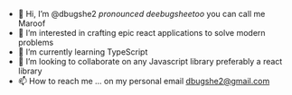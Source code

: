 - 👋 Hi, I’m @dbugshe2 *pronounced deebugsheetoo* you can call me Maroof
- 👀 I’m interested in crafting epic react applications to solve modern problems
- 🌱 I’m currently learning TypeScript
- 💞️ I’m looking to collaborate on any Javascript library preferably a react library
- 📫 How to reach me ... on my personal email dbugshe2@gmail.com

<!---
dbugshe2/dbugshe2 is a ✨ special ✨ repository because its `README.md` (this file) appears on your GitHub profile.
You can click the Preview link to take a look at your changes.
--->

